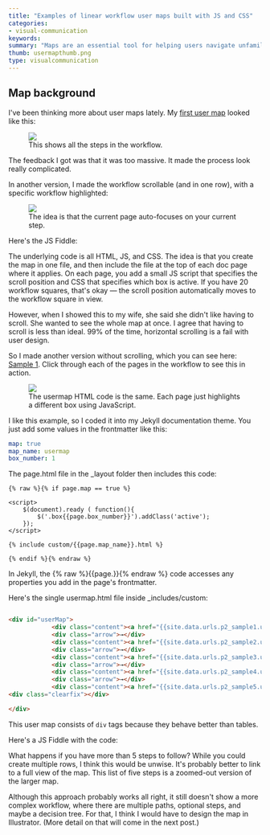 ```yaml
---
title: "Examples of linear workflow user maps built with JS and CSS"
categories:
- visual-communication
keywords:
summary: "Maps are an essential tool for helping users navigate unfamiliar territory. Providing maps to users is the 101 of visual communication &mdash; these maps helps guide through the overgrown documentation forest, especially when users are trying to complete procedures that require them to visit multiple pages, or take different paths through the [undergrowth] content. The map is as essential to end-users as it is to hikers on an unfamiliar trail."
thumb: usermapthumb.png
type: visualcommunication
---
```


## Map background

I've been thinking more about user maps lately. My [first user map](http://idratherbewriting.com/2016/05/11/establishing-more-context-in-tech-comm/) looked like this:

<figure><a href="http://idratherbewriting.com/2016/05/11/establishing-more-context-in-tech-comm/"><img src="{{ "/images/diagram_setupworkflowdiagram.png" | prepend: site.baseurl }}"/></a><figcaption>This shows all the steps in the workflow.</figcaption></figure>

The feedback I got was that it was too massive. It made the process look really complicated.

In another version, I made the workflow scrollable (and in one row), with a specific workflow highlighted:

<figure><img src="{{ "/images/scrollingusermap.png" | prepend: site.baseurl }}"/><figcaption>The idea is that the current page auto-focuses on your current step.</figcaption></figure>

Here's the JS Fiddle:

<script async src="http://jsfiddle.net/tomjoht/gj1agw00/2/embed/"></script>

The underlying code is all HTML, JS, and CSS. The idea is that you create the map in one file, and then include the file at the top of each doc page where it applies. On each page, you add a small JS script that specifies the scroll position and CSS that specifies which box is active. If you have 20 workflow squares, that's okay &mdash; the scroll position automatically moves to the workflow square in view.

However, when I showed this to my wife, she said she didn't like having to scroll. She wanted to see the whole map at once. I agree that having to scroll is less than ideal. 99% of the time, horizontal scrolling is a fail with user design.

So I made another version without scrolling, which you can see here: [Sample 1](http://idratherbewriting.com/documentation-theme-jekyll/p2_sample1/). Click through each of the pages in the workflow to see this in action.

<figure><a href="http://idratherbewriting.com/documentation-theme-jekyll/p2_sample1/"><img src="{{ "/images/usermapdemo.png" | prepend: site.baseurl }}"/></a><figcaption>The usermap HTML code is the same. Each page just highlights a different box using JavaScript.</figcaption></figure>

I like this example, so I coded it into my Jekyll documentation theme. You just add some values in the frontmatter like this:

```yaml
map: true
map_name: usermap
box_number: 1
```

The page.html file in the \_layout folder then includes this code:

```liquid
{% raw %}{% if page.map == true %}

<script>
    $(document).ready ( function(){
        $('.box{{page.box_number}}').addClass('active');
    });
</script>

{% include custom/{{page.map_name}}.html %}

{% endif %}{% endraw %}
```

In Jekyll, the {% raw %}{{page.}}{% endraw %} code accesses any properties you add in the page's frontmatter.

Here's the single usermap.html file inside \_includes/custom:

```html

<div id="userMap">
            <div class="content"><a href="{{site.data.urls.p2_sample1.url}}"><div class="box box1">Connect to ADB</div></a></div>
            <div class="arrow">→</div>
            <div class="content"><a href="{{site.data.urls.p2_sample2.url}}"><div class="box box2">Download and Build the Starter Kit</div></a></div>
            <div class="arrow">→</div>
            <div class="content"><a href="{{site.data.urls.p2_sample3.url}}"><div class="box box3">Take a Tour</div></a></div>
            <div class="arrow">→</div>
            <div class="content"><a href="{{site.data.urls.p2_sample4.url}}"><div class="box box4">Load Your Widgets</div></a></div>
            <div class="arrow">→</div>
            <div class="content"><a href="{{site.data.urls.p2_sample5.url}}"><div class="box box5">Query for Something</div></a></div>
<div class="clearfix"></div>

</div>
```

This user map consists of `div` tags because they behave better than tables.

Here's a JS Fiddle with the code:

<script async src="http://jsfiddle.net/tomjoht/LsrbcvLw/embed/"></script>

What happens if you have more than 5 steps to follow? While you could create multiple rows, I think this would be unwise. It's probably better to link to a full view of the map. This list of five steps is a zoomed-out version of the larger map.

Although this approach probably works all right, it still doesn't show a more complex workflow, where there are multiple paths, optional steps, and maybe a decision tree. For that, I think I would have to design the map in Illustrator. (More detail on that will come in the next post.)
